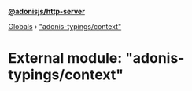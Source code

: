 **[@adonisjs/http-server](../README.md)**

[Globals](../README.md) › [&quot;adonis-typings/context&quot;](_adonis_typings_context_.md)

# External module: "adonis-typings/context"

